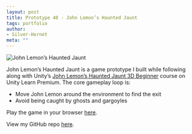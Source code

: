 ```yaml
---
layout: post
title: Prototype 40 - John Lemon’s Haunted Jaunt
tags: portfolio
author:
- Silver-Hornet
meta: ""
---
```


![John Lemon’s Haunted Jaunt]({{site.url}}/john-lemons-haunted-jaunt.gif)

John Lemon’s Haunted Jaunt is a game prototype I built while following along with Unity’s [John Lemon’s Haunted Jaunt 3D Beginner](https://learn.unity.com/project/john-lemon-s-haunted-jaunt-3d-beginner) course on Unity Learn Premium. The core gameplay loop is:

- Move John Lemon around the environment to find the exit
- Avoid being caught by ghosts and gargoyles

Play the game in your browser [here](https://play.unity.com/mg/other/john-lemon-s-haunted-jaunt-12).

View my GitHub repo [here](https://github.com/silver-hornet/john-lemons-haunted-jaunt).